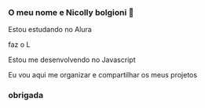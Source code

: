 ### O meu nome e Nicolly bolgioni 🖤


Estou estudando no Alura

faz o L

Estou me desenvolvendo no Javascript


Eu vou aqui me organizar e compartilhar os meus projetos


### obrigada
